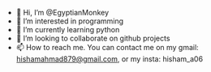 - 👋 Hi, I’m @EgyptianMonkey
- 👀 I’m interested in programming
- 🌱 I’m currently learning python
- 💞️ I’m looking to collaborate on github projects
- 📫 How to reach me. You can contact me on my gmail: hishamahmad879@gmail.com, or my insta: hisham_a06

<!---
EgyptianMonkey/EgyptianMonkey is a ✨ special ✨ repository because its `README.md` (this file) appears on your GitHub profile.
You can click the Preview link to take a look at your changes.
--->
